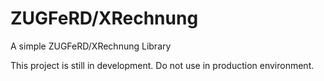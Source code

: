 # ZUGFeRD/XRechnung

A simple ZUGFeRD/XRechnung Library

This project is still in development. Do not use in production environment.
